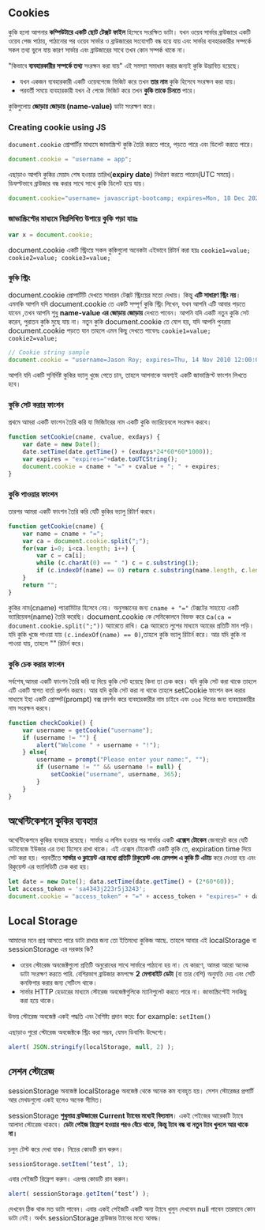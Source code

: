## Cookies
কুকি হলো আপনার **কম্পিউটারে একটি ছোট টেক্সট ফাইল** হিসেবে সংরক্ষিত ডাটা। যখন ওয়েব সার্ভার ব্রাউজারে একটি ওয়েব পেজ পাঠায়, পাঠানোর পর ওয়েব সার্ভার ও ব্রাউজারের সংযোগটি বন্ধ হয়ে যায় এবং সার্ভার ব্যবহারকারীর সম্পর্কে সকল তথ্য ভুলে যায় কারণ সার্ভার এবং ব্রাউজারের সাথে তখন কোন সম্পর্ক থাকে না।

"কিভাবে **ব্যবহারকারীর সম্পর্কে তথ্য** সংরক্ষন করা যায়" এই সমস্যা সমাধান করার জন্যই কুকি উদ্ভাবিত হয়েছে।

- যখন একজন ব্যবহারকারী একটি ওয়েবপেজে ভিজিট করে তখন **তার নাম** কুকি হিসেবে সংরক্ষন করা যায়।
- পরবর্তী সময়ে ব্যবহারকারী যখন ঐ পেজে ভিজিট করে তখন **কুকি তাকে চিনতে** পারে।

কুকিগুলোয় **জোড়ায় জোড়ায় (name-value)** ডাটা সংরক্ষণ করে।

### Creating cookie using JS
`document.cookie` প্রোপার্টির মাধ্যমে জাভাস্ক্রিপ্ট কুকি তৈরি করতে পারে, পড়তে পারে এবং ডিলেট করতে পারে।

```js
document.cookie = "username = app";
```

এছাড়াও আপনি কুকির মেয়াদ শেষ হওয়ার তারিখ(**expiry date**) নির্ধারণ করতে পারেন(UTC সময়ে)। ডিফল্টভাবে ব্রাউজার বন্ধ করার সাথে সাথে কুকি ডিলেট হয়ে যায়।

```js
document.cookie="username= javascript-bootcamp; expires=Mon, 18 Dec 2025 12:00:00 UTC; path=/";
```

### জাভাস্ক্রিপ্টের মাধ্যমে নিম্নলিখিত উপায়ে কুকি পড়া যায়ঃ

```js
var x = document.cookie;
```

document.cookie একটি স্ট্রিংয়ে সকল কুকিগুলো অনেকটা এইভাবে রিটার্ন করা হয়ঃ `cookie1=value; cookie2=value; cookie3=value;`

### কুকি স্ট্রিং
document.cookie প্রোপার্টিটি দেখতে সাধারন টেক্সট স্ট্রিংয়ের মতো দেখায়। কিন্তু **এটি সাধারণ স্ট্রিং নয়**। এমনকি আপনি যদি document.cookie তে একটি সম্পূর্ণ কুকি স্ট্রিং লিখেন, যখন আপনি এটি আবার পড়তে যাবেন ,তখন আপনি শুধু **name-value এর জোড়ায় জোড়ায়** দেখতে পাবেন। আপনি যদি একটি নতুন কুকি সেট করেন, পুরাতন কুকি মুছে যায় না। নতুন কুকি document.cookie তে যোগ হয়, যদি আপনি পুনরায় document.cookie পড়তে যান তাহলে এমন কিছু দেখতে পাবেনঃ `cookie1=value; cookie2=value;`

```js
// Cookie string sample
document.cookie = "username=Jason Roy; expires=Thu, 14 Nov 2010 12:00:00 UTC";
```

আপনি যদি একটি সুনির্দিষ্ট কুকির ভ্যালু খুজে পেতে চান, তাহলে আপনাকে অবশ্যই একটি জাভাস্ক্রিপ্ট ফাংশন লিখতে হবে।

### কুকি সেট করার ফাংশন
প্রথমে আমরা একটি ফাংশন তৈরি করি যা ভিজিটরের নাম একটি কুকি ভ্যারিয়েবলে সংরক্ষন করবে।
```js
function setCookie(cname, cvalue, exdays) {
    var date = new Date();
    date.setTime(date.getTime() + (exdays*24*60*60*1000));
    var expires = "expires="+date.toUTCString();
    document.cookie = cname + "=" + cvalue + "; " + expires;
}
```

### কুকি পাওয়ার ফাংশন
তারপর আমরা একটি ফাংশন তৈরি করি যেটি কুকির ভ্যালু রিটার্ণ করবে।

```js
function getCookie(cname) {
    var name = cname + "=";
    var ca = document.cookie.split(";");
    for(var i=0; i<ca.length; i++) {
        var c = ca[i];
        while (c.charAt(0) == " ") c = c.substring(1);
        if (c.indexOf(name) == 0) return c.substring(name.length, c.length);
    }
    return "";
}
```

কুকির নাম(cname) প্যারামিটার হিসেবে নেয়। অনুসন্ধানের জন্য `cname + "="` টেক্সটের সাহায্যে একটি ভ্যারিয়েবল(name) তৈরি করেছি। document.cookie কে সেমিকোলনে বিভক্ত করে c`a(ca = document.cookie.split(";"))` অ্যারেতে রাখি। ca অ্যারেতে লুপের মাধ্যমে অ্যারের প্রতিটি মান পড়ি। যদি কুকি খুজে পাওয়া যায় `(c.indexOf(name) == 0)`,তাহলে কুকি ভ্যালু রিটার্ন করে। আর যদি কুকি না পাওয়া যায়, তাহলে "" রিটার্ন করে।

### কুকি চেক করার ফাংশন

সর্বশেষ,আমরা একটি ফাংশন তৈরি করি যা দিয়ে কুকি সেট হয়েছে কিনা তা চেক করে। যদি কুকি সেট করা থাকে তাহলে এটি একটি স্বাগত বার্তা প্রদর্শন করবে। আর যদি কুকি সেট করা না থাকে তাহলে setCookie ফাংশন কল করার মাধ্যমে ইহা একটি প্রোম্পট(prompt) বক্স প্রদর্শন করে ব্যবহারকারীর নাম চাইবে এবং ৩৬৫ দিনের জন্য ব্যবহারকারীর নাম সংরক্ষন করবে।

```js
function checkCookie() {
    var username = getCookie("username");
    if (username != "") {
        alert("Welcome " + username + "!");
    } else{
        username = prompt("Please enter your name:", "");
        if (username != "" && username != null) {
            setCookie("username", username, 365);
        }
    }
}
```

## অথেন্টিকেশনে কুকির ব্যবহার
অথেন্টিকেশনে কুকির ব্যবহার রয়েছে। সার্ভার এ লগিন হওয়ার পর সার্ভার একটি **এক্সেস টোকেন** জেনারেট করে যেটি ডাটাবেজে ইউজার এর তথ্য হিসেবে রাখা থাকে। এই এক্সেস টোকেনটি একটি কুকি তে, expiration time দিয়ে সেট করা হয়। পরবর্তীতে **সার্ভার ও ক্লায়েন্ট এর মধ্যে প্রতিটি রিকুয়েস্ট এবং রেসপন্স এ কুকি টি এটাচ** করে দেওয়া হয় এবং রিকুয়েস্ট এর ভ্যালিডিটি চেক করা হয়।
```js
let date = new Date(); data.setTime(date.getTime() + (2*60*60));
let access_token = 'sa4343j223r5j3243';
document.cookie = "access_token" + "=" + access_token + "expires=" + date.toUTCString();
```

## Local Storage
আমাদের মনে প্রশ্ন আসতে পারে ডাটা রাখার জন্য তো ইতিমধ্যে কুকিজ আছে. তাহলে আবার এই localStorage বা sessionStorage এর দরকার কি?

- ওয়েব স্টোরেজ অবজেক্টগুলো প্রতিটি অনুরোধের সাথে সার্ভারে পাঠানো হয় না। যে কারণে, আমরা আরো অনেক ডাটা সংরক্ষণ করতে পারি. বেশিরভাগ ব্রাউজার কমপক্ষে **2 মেগাবাইট ডেটা** (বা তার বেশি) অনুমতি দেয় এবং সেটি কনফিগার করার জন্য সেটিংস থাকে।
- সার্ভার HTTP হেডারের মাধ্যমে স্টোরেজ অবজেক্টগুলিকে ম্যানিপুলেট করতে পারে না। জাভাস্ক্রিপ্টেই সবকিছু করা হয়ে থাকে।

উভয় স্টোরেজ অবজেক্ট একই পদ্ধতি এবং বৈশিষ্ট্য প্রদান করে: for example: `setItem()`

এছাড়াও পুরো স্টোরেজ অবজেক্টকে স্ট্রিং করা সম্ভব, যেমন ডিবাগিং উদ্দেশ্যে।
```js
alert( JSON.stringify(localStorage, null, 2) );
```

## সেশন স্টোরেজ

sessionStorage অবজেক্ট localStorage অবজেক্ট থেকে অনেক কম ব্যবহৃত হয়। সেশন স্টোরেজর প্রপার্টি আর মেথডগুলো একই হলেও অনেক সীমিত।

sessionStorage **শুধুমাত্র ব্রাউজারের Current ট্যাবের মধ্যেই বিদ্যমান**। একই পেইজের আরেকটি ট্যাবে আলাদা স্টোরেজ থাকবে। **ডেটা পেইজ রিফ্রেশ হওয়ার পরও বেঁচে থাকে, কিন্তু ট্যাব বন্ধ বা নতুন ট্যাব খুললে আর থাকে না।**

চলুন টেস্ট করে দেখা যাক। নিচের কোডটি রান করুন।
```js
sessionStorage.setItem(‘test’, 1);
```
এবার পেইজটি রিফ্রেশ করুন। এরপর কোডটি রান করুন।
```js
alert( sessionStorage.getItem(‘test’) );
```
দেখবেন ঠিক থাক মত ডাটা পাবেন। এবার একই পেইজটি একটি অন্য ট্যাবে খুলুন দেখবেন null পাবেন তারমানে কোন ডাটা নেই। অর্থাৎ sessionStorage ব্রাউজার ট্যাবের মধ্যে আবদ্ধ।